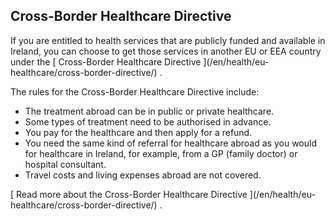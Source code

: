 ##  Cross-Border Healthcare Directive

If you are entitled to health services that are publicly funded and available
in Ireland, you can choose to get those services in another EU or EEA country
under the [ Cross-Border Healthcare Directive ](/en/health/eu-
healthcare/cross-border-directive/) .

The rules for the Cross-Border Healthcare Directive include:

  * The treatment abroad can be in public or private healthcare. 
  * Some types of treatment need to be authorised in advance. 
  * You pay for the healthcare and then apply for a refund. 
  * You need the same kind of referral for healthcare abroad as you would for healthcare in Ireland, for example, from a GP (family doctor) or hospital consultant. 
  * Travel costs and living expenses abroad are not covered. 

[ Read more about the Cross-Border Healthcare Directive ](/en/health/eu-
healthcare/cross-border-directive/) .
